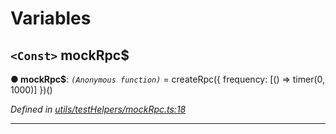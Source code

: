 

# Variables

<a id="mockrpc_"></a>

## `<Const>` mockRpc$

**● mockRpc$**: *`(Anonymous function)`* =  createRpc({ frequency: [() => timer(0, 1000)] })()

*Defined in [utils/testHelpers/mockRpc.ts:18](https://github.com/paritytech/js-libs/blob/fd69e11/packages/light.js/src/utils/testHelpers/mockRpc.ts#L18)*

___

